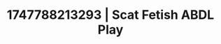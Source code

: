 ---
categories:
- Skin-to-skin fantasy
- Sensual cosplay
- Subtle kink
- Heat of the moment
- Creative kink
image: /assets/images/1747788213293.jpg
layout: post
seo:
  description: Featured content with premium Scat Fetish, ABDL Play. HD images available.
  keywords: Scat Fetish, ABDL Play
  og_image: /assets/images/1747788213293.jpg
  schema_type: VisualArtwork
tags:
- ABDL Play
- Scat Fetish
- '#1747788213293'
title: 1747788213293 | Scat Fetish ABDL Play
---